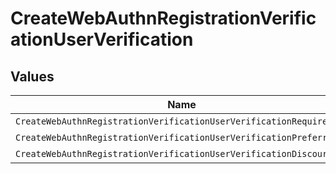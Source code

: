 # CreateWebAuthnRegistrationVerificationUserVerification


## Values

| Name                                                                | Value                                                               |
| ------------------------------------------------------------------- | ------------------------------------------------------------------- |
| `CreateWebAuthnRegistrationVerificationUserVerificationRequired`    | required                                                            |
| `CreateWebAuthnRegistrationVerificationUserVerificationPreferred`   | preferred                                                           |
| `CreateWebAuthnRegistrationVerificationUserVerificationDiscouraged` | discouraged                                                         |